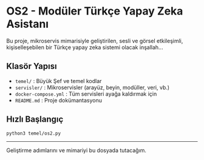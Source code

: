 # OS2 - Modüler Türkçe Yapay Zeka Asistanı

Bu proje, mikroservis mimarisiyle geliştirilen, sesli ve görsel etkileşimli, kişiselleşebilen bir Türkçe yapay zeka sistemi olacak inşallah...

## Klasör Yapısı

- `temel/` : Büyük Şef ve temel kodlar
- `servisler/` : Mikroservisler (arayüz, beyin, modüller, veri, vb.)
- `docker-compose.yml` : Tüm servisleri ayağa kaldırmak için
- `README.md` : Proje dokümantasyonu

## Hızlı Başlangıç

```bash
python3 temel/os2.py
```

---

Geliştirme adımlarını ve mimariyi bu dosyada  tutacağım.